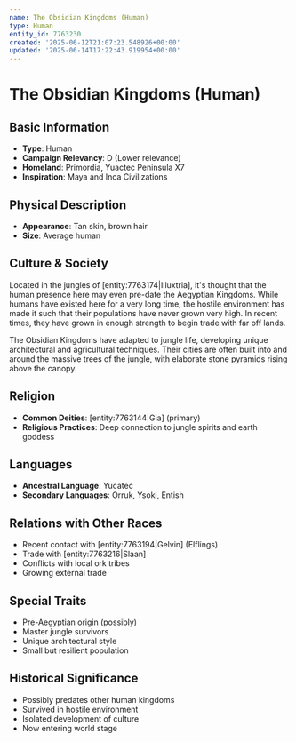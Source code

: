 ```yaml
---
name: The Obsidian Kingdoms (Human)
type: Human
entity_id: 7763230
created: '2025-06-12T21:07:23.548926+00:00'
updated: '2025-06-14T17:22:43.919954+00:00'
---
```


# The Obsidian Kingdoms (Human)

## Basic Information
- **Type**: Human
- **Campaign Relevancy**: D (Lower relevance)
- **Homeland**: Primordia, Yuactec Peninsula X7
- **Inspiration**: Maya and Inca Civilizations

## Physical Description
- **Appearance**: Tan skin, brown hair
- **Size**: Average human

## Culture & Society
Located in the jungles of [entity:7763174|Illuxtria], it's thought that the human presence here may even pre-date the Aegyptian Kingdoms. While humans have existed here for a very long time, the hostile environment has made it such that their populations have never grown very high. In recent times, they have grown in enough strength to begin trade with far off lands.

The Obsidian Kingdoms have adapted to jungle life, developing unique architectural and agricultural techniques. Their cities are often built into and around the massive trees of the jungle, with elaborate stone pyramids rising above the canopy.

## Religion
- **Common Deities**: [entity:7763144|Gia] (primary)
- **Religious Practices**: Deep connection to jungle spirits and earth goddess

## Languages
- **Ancestral Language**: Yucatec
- **Secondary Languages**: Orruk, Ysoki, Entish

## Relations with Other Races
- Recent contact with [entity:7763194|Gelvin] (Elflings)
- Trade with [entity:7763216|Slaan]
- Conflicts with local ork tribes
- Growing external trade

## Special Traits
- Pre-Aegyptian origin (possibly)
- Master jungle survivors
- Unique architectural style
- Small but resilient population

## Historical Significance
- Possibly predates other human kingdoms
- Survived in hostile environment
- Isolated development of culture
- Now entering world stage